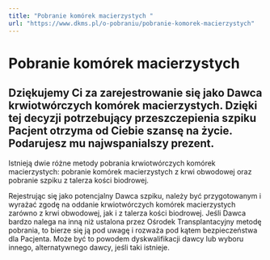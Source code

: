 ```yaml
---
title: "Pobranie komórek macierzystych "
url: "https://www.dkms.pl/o-pobraniu/pobranie-komorek-macierzystych"
---
```


# Pobranie komórek macierzystych 

## Dziękujemy Ci za zarejestrowanie się jako Dawca krwiotwórczych komórek macierzystych. Dzięki tej decyzji potrzebujący przeszczepienia szpiku Pacjent otrzyma od Ciebie szansę na życie. Podarujesz mu najwspanialszy prezent. 

Istnieją dwie różne metody pobrania krwiotwórczych komórek macierzystych: pobranie komórek macierzystych z krwi obwodowej oraz pobranie szpiku z talerza kości biodrowej.


Rejestrując się jako potencjalny Dawca szpiku, należy być przygotowanym i wyrażać zgodę na oddanie krwiotwórczych komórek macierzystych zarówno z krwi obwodowej, jak i z talerza kości biodrowej. Jeśli Dawca bardzo nalega na inną niż ustalona przez Ośrodek Transplantacyjny metodę pobrania, to bierze się ją pod uwagę i rozważa pod kątem bezpieczeństwa dla Pacjenta. Może być to powodem dyskwalifikacji dawcy lub wyboru innego, alternatywnego dawcy, jeśli taki istnieje.  





